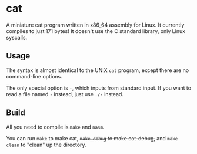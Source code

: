 # cat
A miniature cat program written in x86_64 assembly for Linux.
It currently compiles to just 171 bytes!
It doesn't use the C standard library, only Linux syscalls.

## Usage
The syntax is almost identical to the UNIX `cat` program, except there are no command-line options.

The only special option is `-`, which inputs from standard input.
If you want to read a file named `-` instead, just use `./-` instead.

## Build
All you need to compile is `make` and `nasm`.

You can run `make` to make cat, ~~`make debug` to make cat-debug,~~ and `make clean` to "clean" up the directory.
